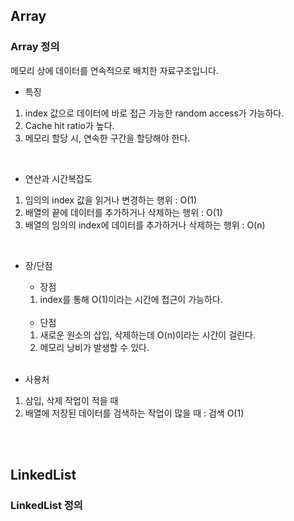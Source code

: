 ## Array

### Array 정의

메모리 상에 데이터를 연속적으로 배치한 자료구조입니다.

- 특징
1. index 값으로 데이터에 바로 접근 가능한 random access가 가능하다.  
2. Cache hit ratio가 높다.  
3. 메모리 할당 시, 연속한 구간을 할당해야 한다.  
<br>

- 연산과 시간복잡도
1. 임의의 index 값을 읽거나 변경하는 행위 : O(1)  
2. 배열의 끝에 데이터를 추가하거나 삭제하는 행위 : O(1)  
3. 배열의 임의의 index에 데이터를 추가하거나 삭제하는 행위 : O(n)  
<br>

- 장/단점
  - 장점  
  1. index를 통해 O(1)이라는 시간에 접근이 가능하다.  
  <br>
  
  - 단점
  1. 새로운 원소의 삽입, 삭제하는데 O(n)이라는 시간이 걸린다.  
  2. 메모리 낭비가 발생할 수 있다.  
  <br>

- 사용처
1. 삼입, 삭제 작업이 적을 때  
2. 배열에 저장된 데이터를 검색하는 작업이 많을 때 : 검색 O(1)
<br>
<br>

## LinkedList

### LinkedList 정의

